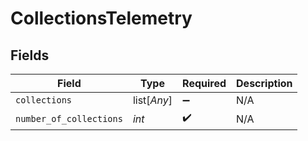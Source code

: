 # CollectionsTelemetry


## Fields

| Field                   | Type                    | Required                | Description             |
| ----------------------- | ----------------------- | ----------------------- | ----------------------- |
| `collections`           | list[*Any*]             | :heavy_minus_sign:      | N/A                     |
| `number_of_collections` | *int*                   | :heavy_check_mark:      | N/A                     |